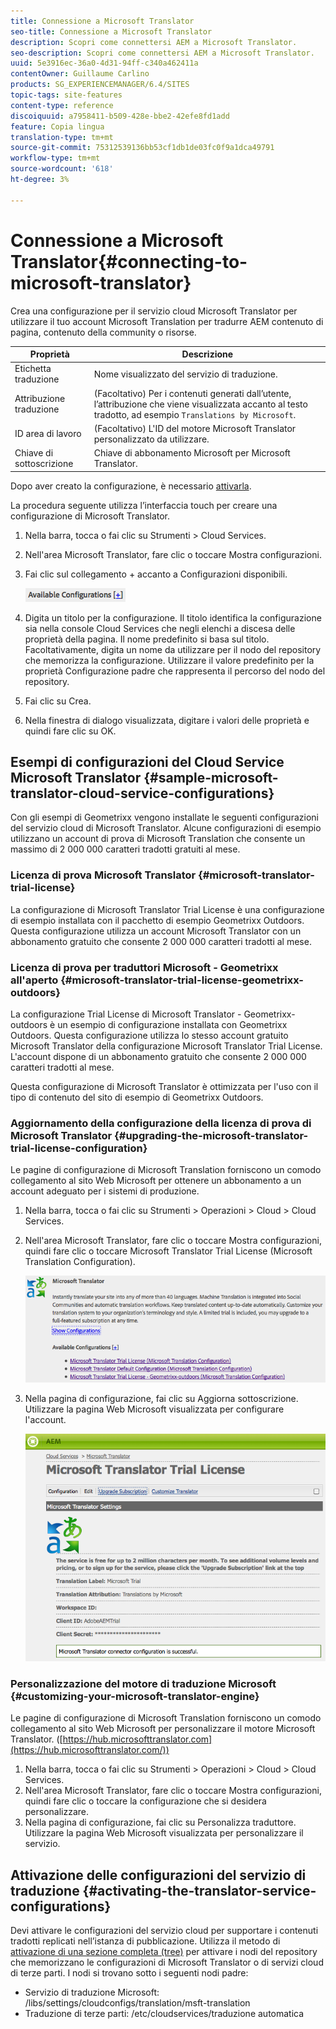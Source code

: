 ```yaml
---
title: Connessione a Microsoft Translator
seo-title: Connessione a Microsoft Translator
description: Scopri come connettersi AEM a Microsoft Translator.
seo-description: Scopri come connettersi AEM a Microsoft Translator.
uuid: 5e3916ec-36a0-4d31-94ff-c340a462411a
contentOwner: Guillaume Carlino
products: SG_EXPERIENCEMANAGER/6.4/SITES
topic-tags: site-features
content-type: reference
discoiquuid: a7958411-b509-428e-bbe2-42efe8fd1add
feature: Copia lingua
translation-type: tm+mt
source-git-commit: 75312539136bb53cf1db1de03fc0f9a1dca49791
workflow-type: tm+mt
source-wordcount: '618'
ht-degree: 3%

---
```



# Connessione a Microsoft Translator{#connecting-to-microsoft-translator}

Crea una configurazione per il servizio cloud Microsoft Translator per utilizzare il tuo account Microsoft Translation per tradurre AEM contenuto di pagina, contenuto della community o risorse.

| Proprietà | Descrizione |
|---|---|
| Etichetta traduzione | Nome visualizzato del servizio di traduzione. |
| Attribuzione traduzione | (Facoltativo) Per i contenuti generati dall’utente, l’attribuzione che viene visualizzata accanto al testo tradotto, ad esempio `Translations by Microsoft`. |
| ID area di lavoro | (Facoltativo) L&#39;ID del motore Microsoft Translator personalizzato da utilizzare. |
| Chiave di sottoscrizione | Chiave di abbonamento Microsoft per Microsoft Translator. |

Dopo aver creato la configurazione, è necessario [attivarla](/help/sites-administering/tc-msconf.md#activating-the-translator-service-configurations).

La procedura seguente utilizza l’interfaccia touch per creare una configurazione di Microsoft Translator.

1. Nella barra, tocca o fai clic su Strumenti > Cloud Services.
1. Nell&#39;area Microsoft Translator, fare clic o toccare Mostra configurazioni.
1. Fai clic sul collegamento + accanto a Configurazioni disponibili.

   ![chlimage_1-382](assets/chlimage_1-382.png)

1. Digita un titolo per la configurazione. Il titolo identifica la configurazione sia nella console Cloud Services che negli elenchi a discesa delle proprietà della pagina. Il nome predefinito si basa sul titolo. Facoltativamente, digita un nome da utilizzare per il nodo del repository che memorizza la configurazione. Utilizzare il valore predefinito per la proprietà Configurazione padre che rappresenta il percorso del nodo del repository.
1. Fai clic su Crea.
1. Nella finestra di dialogo visualizzata, digitare i valori delle proprietà e quindi fare clic su OK.

## Esempi di configurazioni del Cloud Service Microsoft Translator {#sample-microsoft-translator-cloud-service-configurations}

Con gli esempi di Geometrixx vengono installate le seguenti configurazioni del servizio cloud di Microsoft Translator. Alcune configurazioni di esempio utilizzano un account di prova di Microsoft Translation che consente un massimo di 2 000 000 caratteri tradotti gratuiti al mese.

### Licenza di prova Microsoft Translator {#microsoft-translator-trial-license}

La configurazione di Microsoft Translator Trial License è una configurazione di esempio installata con il pacchetto di esempio Geometrixx Outdoors. Questa configurazione utilizza un account Microsoft Translator con un abbonamento gratuito che consente 2 000 000 caratteri tradotti al mese.

### Licenza di prova per traduttori Microsoft - Geometrixx all&#39;aperto {#microsoft-translator-trial-license-geometrixx-outdoors}

La configurazione Trial License di Microsoft Translator - Geometrixx-outdoors è un esempio di configurazione installata con Geometrixx Outdoors. Questa configurazione utilizza lo stesso account gratuito Microsoft Translator della configurazione Microsoft Translator Trial License. L&#39;account dispone di un abbonamento gratuito che consente 2 000 000 caratteri tradotti al mese.

Questa configurazione di Microsoft Translator è ottimizzata per l&#39;uso con il tipo di contenuto del sito di esempio di Geometrixx Outdoors.

### Aggiornamento della configurazione della licenza di prova di Microsoft Translator {#upgrading-the-microsoft-translator-trial-license-configuration}

Le pagine di configurazione di Microsoft Translation forniscono un comodo collegamento al sito Web Microsoft per ottenere un abbonamento a un account adeguato per i sistemi di produzione.

1. Nella barra, tocca o fai clic su Strumenti > Operazioni > Cloud > Cloud Services.
1. Nell&#39;area Microsoft Translator, fare clic o toccare Mostra configurazioni, quindi fare clic o toccare Microsoft Translator Trial License (Microsoft Translation Configuration).

   ![chlimage_1-383](assets/chlimage_1-383.png)

1. Nella pagina di configurazione, fai clic su Aggiorna sottoscrizione. Utilizzare la pagina Web Microsoft visualizzata per configurare l&#39;account.

   ![chlimage_1-384](assets/chlimage_1-384.png)

### Personalizzazione del motore di traduzione Microsoft {#customizing-your-microsoft-translator-engine}

Le pagine di configurazione di Microsoft Translation forniscono un comodo collegamento al sito Web Microsoft per personalizzare il motore Microsoft Translator. ([https://hub.microsofttranslator.com](https://hub.microsofttranslator.com/))

1. Nella barra, tocca o fai clic su Strumenti > Operazioni > Cloud > Cloud Services.
1. Nell&#39;area Microsoft Translator, fare clic o toccare Mostra configurazioni, quindi fare clic o toccare la configurazione che si desidera personalizzare.
1. Nella pagina di configurazione, fai clic su Personalizza traduttore. Utilizzare la pagina Web Microsoft visualizzata per personalizzare il servizio.

## Attivazione delle configurazioni del servizio di traduzione {#activating-the-translator-service-configurations}

Devi attivare le configurazioni del servizio cloud per supportare i contenuti tradotti replicati nell’istanza di pubblicazione. Utilizza il metodo di [attivazione di una sezione completa (tree)](/help/sites-authoring/publishing-pages.md#publishing-and-unpublishing-a-tree) per attivare i nodi del repository che memorizzano le configurazioni di Microsoft Translator o di servizi cloud di terze parti. I nodi si trovano sotto i seguenti nodi padre:

* Servizio di traduzione Microsoft: /libs/settings/cloudconfigs/translation/msft-translation
* Traduzione di terze parti: /etc/cloudservices/traduzione automatica

